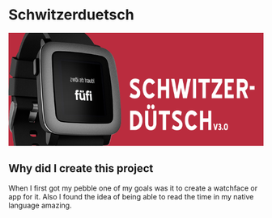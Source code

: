 # Schwitzerduetsch

![header.png](header.png)

## Why did I create this project

When I first got my pebble one of my goals was it to create a watchface or app for it. Also I found the idea of being able to read the time in my native language amazing.
